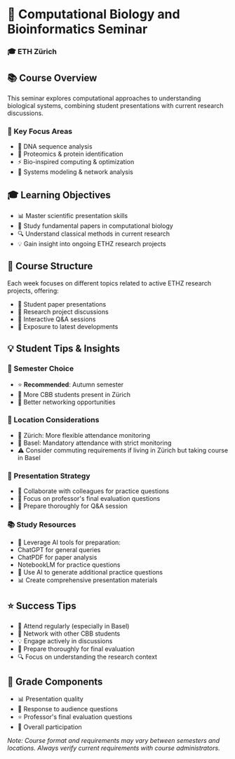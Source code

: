 # 🧬 Computational Biology and Bioinformatics Seminar
### 🎓 ETH Zürich

## 📚 Course Overview
This seminar explores computational approaches to understanding biological systems, combining student presentations with current research discussions.

### 🎯 Key Focus Areas
- 🧬 DNA sequence analysis
- 🔬 Proteomics & protein identification
- ⚡ Bio-inspired computing & optimization
- 🔄 Systems modeling & network analysis

## 🎓 Learning Objectives
- 📊 Master scientific presentation skills
- 📖 Study fundamental papers in computational biology
- 🔍 Understand classical methods in current research
- 💡 Gain insight into ongoing ETHZ research projects

## 💫 Course Structure
Each week focuses on different topics related to active ETHZ research projects, offering:
- 👥 Student paper presentations
- 🔬 Research project discussions
- 💭 Interactive Q&A sessions
- 🎯 Exposure to latest developments

## 💡 Student Tips & Insights

### 📅 Semester Choice
- ⭐ **Recommended**: Autumn semester
 - 👥 More CBB students present in Zürich
 - 🤝 Better networking opportunities

### 📍 Location Considerations
- 🏢 Zürich: More flexible attendance monitoring
- 🚆 Basel: Mandatory attendance with strict monitoring
- ⚠️ Consider commuting requirements if living in Zürich but taking course in Basel

### 📝 Presentation Strategy
- 👥 Collaborate with colleagues for practice questions
- 🎯 Focus on professor's final evaluation questions
- 💪 Prepare thoroughly for Q&A session

### 📚 Study Resources
- 🤖 Leverage AI tools for preparation:
 - ChatGPT for general queries
 - ChatPDF for paper analysis
 - NotebookLM for practice questions
- 🔄 Use AI to generate additional practice questions
- 📊 Create comprehensive presentation materials

## ⭐ Success Tips
- 📌 Attend regularly (especially in Basel)
- 🤝 Network with other CBB students
- 💡 Engage actively in discussions
- 📝 Prepare thoroughly for final evaluation
- 🔍 Focus on understanding the research context

## 🎯 Grade Components
- 📊 Presentation quality
- 💭 Response to audience questions
- ⭐ Professor's final evaluation questions
- 👥 Overall participation

*Note: Course format and requirements may vary between semesters and locations. Always verify current requirements with course administrators.*
